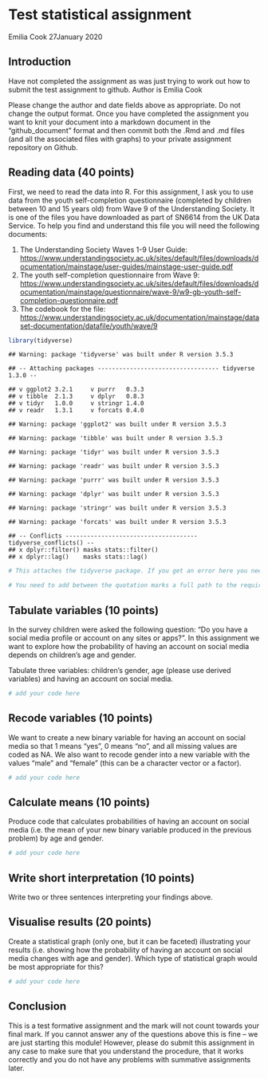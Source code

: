 Test statistical assignment
================
Emilia Cook
27January 2020

## Introduction

Have not completed the assignment as was just trying to work out how to
submit the test assignment to github. Author is Emilia Cook

Please change the author and date fields above as appropriate. Do not
change the output format. Once you have completed the assignment you
want to knit your document into a markdown document in the
“github\_document” format and then commit both the .Rmd and .md files
(and all the associated files with graphs) to your private assignment
repository on Github.

## Reading data (40 points)

First, we need to read the data into R. For this assignment, I ask you
to use data from the youth self-completion questionnaire (completed by
children between 10 and 15 years old) from Wave 9 of the Understanding
Society. It is one of the files you have downloaded as part of SN6614
from the UK Data Service. To help you find and understand this file you
will need the following documents:

1)  The Understanding Society Waves 1-9 User Guide:
    <https://www.understandingsociety.ac.uk/sites/default/files/downloads/documentation/mainstage/user-guides/mainstage-user-guide.pdf>
2)  The youth self-completion questionnaire from Wave 9:
    <https://www.understandingsociety.ac.uk/sites/default/files/downloads/documentation/mainstage/questionnaire/wave-9/w9-gb-youth-self-completion-questionnaire.pdf>
3)  The codebook for the file:
    <https://www.understandingsociety.ac.uk/documentation/mainstage/dataset-documentation/datafile/youth/wave/9>

<!-- end list -->

``` r
library(tidyverse)
```

    ## Warning: package 'tidyverse' was built under R version 3.5.3

    ## -- Attaching packages ---------------------------------- tidyverse 1.3.0 --

    ## v ggplot2 3.2.1     v purrr   0.3.3
    ## v tibble  2.1.3     v dplyr   0.8.3
    ## v tidyr   1.0.0     v stringr 1.4.0
    ## v readr   1.3.1     v forcats 0.4.0

    ## Warning: package 'ggplot2' was built under R version 3.5.3

    ## Warning: package 'tibble' was built under R version 3.5.3

    ## Warning: package 'tidyr' was built under R version 3.5.3

    ## Warning: package 'readr' was built under R version 3.5.3

    ## Warning: package 'purrr' was built under R version 3.5.3

    ## Warning: package 'dplyr' was built under R version 3.5.3

    ## Warning: package 'stringr' was built under R version 3.5.3

    ## Warning: package 'forcats' was built under R version 3.5.3

    ## -- Conflicts ------------------------------------- tidyverse_conflicts() --
    ## x dplyr::filter() masks stats::filter()
    ## x dplyr::lag()    masks stats::lag()

``` r
# This attaches the tidyverse package. If you get an error here you need to install the package first. 

# You need to add between the quotation marks a full path to the required file on your computer.
```

## Tabulate variables (10 points)

In the survey children were asked the following question: “Do you have a
social media profile or account on any sites or apps?”. In this
assignment we want to explore how the probability of having an account
on social media depends on children’s age and gender.

Tabulate three variables: children’s gender, age (please use derived
variables) and having an account on social media.

``` r
# add your code here
```

## Recode variables (10 points)

We want to create a new binary variable for having an account on social
media so that 1 means “yes”, 0 means “no”, and all missing values are
coded as NA. We also want to recode gender into a new variable with the
values “male” and “female” (this can be a character vector or a factor).

``` r
# add your code here
```

## Calculate means (10 points)

Produce code that calculates probabilities of having an account on
social media (i.e. the mean of your new binary variable produced in the
previous problem) by age and gender.

``` r
# add your code here
```

## Write short interpretation (10 points)

Write two or three sentences interpreting your findings above.

## Visualise results (20 points)

Create a statistical graph (only one, but it can be faceted)
illustrating your results (i.e. showing how the probability of having an
account on social media changes with age and gender). Which type of
statistical graph would be most appropriate for this?

``` r
# add your code here
```

## Conclusion

This is a test formative assignment and the mark will not count towards
your final mark. If you cannot answer any of the questions above this is
fine – we are just starting this module\! However, please do submit this
assignment in any case to make sure that you understand the procedure,
that it works correctly and you do not have any problems with summative
assignments later.
